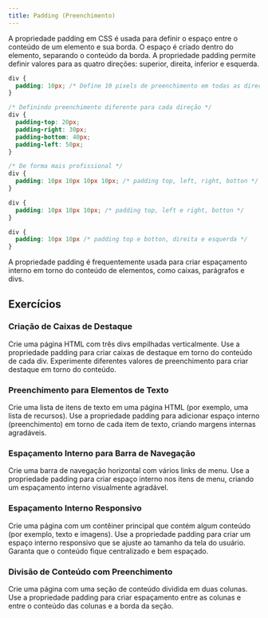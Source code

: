 ```yaml
---
title: Padding (Preenchimento)
---
```


A propriedade padding em CSS é usada para definir o espaço entre o conteúdo de um elemento e sua borda. O espaço é criado dentro do elemento, separando o conteúdo da borda. A propriedade padding permite definir valores para as quatro direções: superior, direita, inferior e esquerda.

```css
div {
  padding: 10px; /* Define 10 pixels de preenchimento em todas as direções */
}

/* Definindo preenchimento diferente para cada direção */
div {
  padding-top: 20px;
  padding-right: 30px;
  padding-bottom: 40px;
  padding-left: 50px;
}

/* De forma mais profissional */
div {
  padding: 10px 10px 10px 10px; /* padding top, left, right, botton */
}

div {
  padding: 10px 10px 10px; /* padding top, left e right, botton */
}

div {
  padding: 10px 10px /* padding top e botton, direita e esquerda */
}
```

A propriedade padding é frequentemente usada para criar espaçamento interno em torno do conteúdo de elementos, como caixas, parágrafos e divs.

## Exercícios

### Criação de Caixas de Destaque

Crie uma página HTML com três divs empilhadas verticalmente. Use a propriedade padding para criar caixas de destaque em torno do conteúdo de cada div. Experimente diferentes valores de preenchimento para criar destaque em torno do conteúdo.

### Preenchimento para Elementos de Texto

Crie uma lista de itens de texto em uma página HTML (por exemplo, uma lista de recursos). Use a propriedade padding para adicionar espaço interno (preenchimento) em torno de cada item de texto, criando margens internas agradáveis.

### Espaçamento Interno para Barra de Navegação

Crie uma barra de navegação horizontal com vários links de menu. Use a propriedade padding para criar espaço interno nos itens de menu, criando um espaçamento interno visualmente agradável.

### Espaçamento Interno Responsivo

Crie uma página com um contêiner principal que contém algum conteúdo (por exemplo, texto e imagens). Use a propriedade padding para criar um espaço interno responsivo que se ajuste ao tamanho da tela do usuário. Garanta que o conteúdo fique centralizado e bem espaçado.

### Divisão de Conteúdo com Preenchimento

Crie uma página com uma seção de conteúdo dividida em duas colunas. Use a propriedade padding para criar espaçamento entre as colunas e entre o conteúdo das colunas e a borda da seção.
